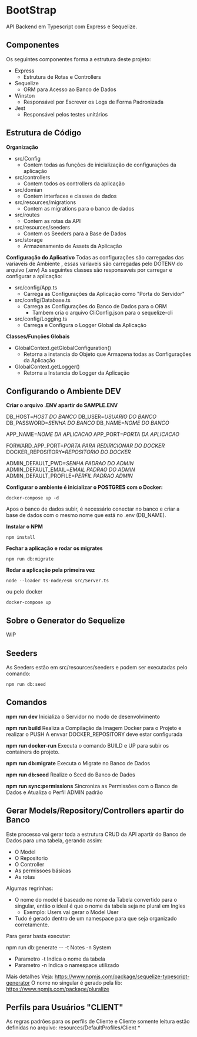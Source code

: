 # BootStrap
API Backend em Typescript com Express e Sequelize.

## Componentes
Os seguintes componentes forma a estrutura deste projeto:
 - Express
	 - Estrutura de Rotas e Controllers
 - Sequelize
	 - ORM para Acesso ao Banco de Dados
 - Winston
	 - Responsável por Escrever os Logs de Forma Padronizada
 - Jest
     - Responsável pelos testes unitários
	 
## Estrutura de Código

**Organização**
 - src/Config
	 - Contem todas as funções de inicialização de configurações da aplicação
 - src/controllers
	 - Contem todos os controllers da aplicação
 - src/domian
	 - Contem interfaces e classes de dados
 - src/resources/migrations
	 - Contem as migrations para o banco de dados
 - src/routes
	 - Contem as rotas da API
 - src/resources/seeders
	 - Contem os Seeders para a Base de Dados
 - src/storage
	 - Armazenamento de Assets da Aplicação

**Configuração do Aplicativo**
Todas as configurações são carregadas das variaveis de Ambiente , essas variaveis são carregadas pelo DOTENV do arquivo (.env)
As seguintes classes são responsaveis por carregar e configurar a aplicação:

 - src/config/App.ts
	 - Carrega as Configurações da Aplicação como "Porta do Servidor"
 - src/config/Database.ts
	 - Carrega as Configurações do Banco de Dados para o ORM 
		 - Tambem cria o arquivo CliConfig.json para o sequelize-cli
 - src/config/Logging.ts
	 - Carrega e Configura o Logger Global da Aplicação

**Classes/Funções Globais**
 - GlobalContext.getGlobalConfiguration() 
	 - Retorna a instancia do Objeto que Armazena todas as Configurações da Aplicação
 - GlobalContext.getLogger()
	 - Retorna a Instancia do Logger da Aplicação
	 
## Configurando o Ambiente DEV
**Criar o arquivo .ENV apartir do SAMPLE.ENV**

DB_HOST=*HOST DO BANCO*
DB_USER=*USUARIO DO BANCO*
DB_PASSWORD=*SENHA DO BANCO*
DB_NAME=*NOME DO BANCO*

APP_NAME=*NOME DA APLICACAO*
APP_PORT=*PORTA DA APLICACAO*

FORWARD_APP_PORT=*PORTA PARA REDIRICIONAR DO DOCKER*
DOCKER_REPOSITORY=*REPOSITORIO DO DOCKER*

ADMIN_DEFAULT_PWD=*SENHA PADRAO DO ADMIN*
ADMIN_DEFAULT_EMAIL=*EMAIL PADRAO DO ADMIN*
ADMIN_DEFAULT_PROFILE=*PERFIL PADRAO ADMIN*


**Configurar o ambiente é inicializar o POSTGRES com o Docker:**

    docker-compose up -d

Apos o banco de dados subir, é necessário conectar no banco e criar a base de dados com o mesmo nome que está no .env (DB_NAME).

**Instalar o NPM**

    npm install

**Fechar a aplicação e rodar os migrates**

    npm run db:migrate

	
**Rodar a aplicação pela primeira vez**

	node --loader ts-node/esm src/Server.ts

ou pelo docker

	docker-compose up


## Sobre o Generator do Sequelize
WIP 

## Seeders
As Seeders estão em src/resources/seeders e podem ser executadas pelo comando:

```
npm run db:seed
```

## Comandos

**npm run dev**
Inicializa o Servidor no modo de desenvolvimento

**npm run build**
Realiza a Compilação da Imagem Docker para o Projeto e realizar o PUSH 
A envvar DOCKER_REPOSITORY deve estar configurada

**npm run docker-run**
Executa o comando BUILD e UP para subir os containers do projeto.

**npm run db:migrate**
Executa o Migrate no Banco de Dados

**npm run db:seed**
Realize o Seed do Banco de Dados

**npm run sync:permissions**
Sincroniza as Permissões com o Banco de Dados e Atualiza o Perfil ADMIN padrão 

## Gerar Models/Repository/Controllers  apartir do Banco
Este processo vai gerar toda a estrutura CRUD da API apartir do Banco de Dados para uma tabela, gerando assim:

- O Model
- O Repositorio
- O Controller
- As permissoes básicas
- As rotas 

Algumas regrinhas:

- O nome do model é baseado no nome da Tabela convertido para o singular, então o ideal é que o nome da tabela seja no plural em Ingles 
  - Exemplo: Users vai gerar o Model User 
- Tudo é gerado dentro de um namespace para que seja organizado corretamente.

Para gerar basta executar:

npm run db:generate -- -t Notes -n System

- Parametro -t Indica o nome da tabela
- Parametro -n Indica o namespace utilizado

Mais detalhes
Veja: https://www.npmjs.com/package/sequelize-typescript-generator
O nome no singular é gerado pela lib: https://www.npmjs.com/package/pluralize

## Perfils para Usuários "CLIENT"
As regras padrões para os perfils de Cliente e Cliente somente leitura estão definidas no arquivo:
resources/DefaultProfiles/Client *